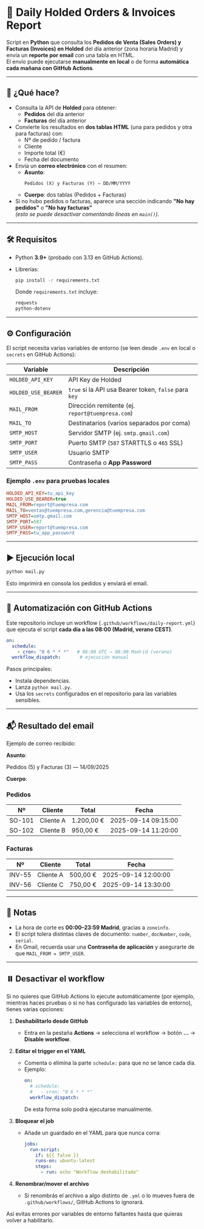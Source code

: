 # 📧 Daily Holded Orders & Invoices Report

Script en **Python** que consulta los **Pedidos de Venta (Sales Orders) y Facturas (Invoices) en Holded** del día anterior (zona horaria Madrid) y envía un **reporte por email** con una tabla en HTML.  
El envío puede ejecutarse **manualmente en local** o de forma **automática cada mañana con GitHub Actions**.

---

## 🚀 ¿Qué hace?

- Consulta la API de **Holded** para obtener:
  - **Pedidos** del día anterior
  - **Facturas** del día anterior
- Convierte los resultados en **dos tablas HTML** (una para pedidos y otra para facturas) con:
  - Nº de pedido / factura  
  - Cliente  
  - Importe total (€)  
  - Fecha del documento
- Envía un **correo electrónico** con el resumen:
  - **Asunto**:
    ```
    Pedidos (X) y Facturas (Y) — DD/MM/YYYY
    ```
  - **Cuerpo**: dos tablas (Pedidos + Facturas)
- Si no hubo pedidos o facturas, aparece una sección indicando **"No hay pedidos"** o **"No hay facturas"**  
  *(esto se puede desactivar comentando líneas en `main()`)*.

---

## 🛠️ Requisitos

- Python **3.9+** (probado con 3.13 en GitHub Actions).
- Librerías:
  ```bash
  pip install -r requirements.txt
    ```
    Donde `requirements.txt` incluye:
  
    ```bash
    requests
    python-dotenv
    ```
---
## ⚙️ Configuración

El script necesita varias variables de entorno (se leen desde `.env` en local o `secrets` en GitHub Actions):

| Variable          | Descripción |
|-------------------|-------------|
| `HOLDED_API_KEY`  | API Key de Holded |
| `HOLDED_USE_BEARER` | `true` si la API usa Bearer token, `false` para `key` |
| `MAIL_FROM`       | Dirección remitente (ej. `report@tuempresa.com`) |
| `MAIL_TO`         | Destinatarios (varios separados por coma) |
| `SMTP_HOST`       | Servidor SMTP (ej. `smtp.gmail.com`) |
| `SMTP_PORT`       | Puerto SMTP (`587` STARTTLS o `465` SSL) |
| `SMTP_USER`       | Usuario SMTP |
| `SMTP_PASS`       | Contraseña o **App Password** |


### Ejemplo `.env` para pruebas locales

```ini
HOLDED_API_KEY=tu_api_key
HOLDED_USE_BEARER=true
MAIL_FROM=report@tuempresa.com
MAIL_TO=ventas@tuempresa.com,gerencia@tuempresa.com
SMTP_HOST=smtp.gmail.com
SMTP_PORT=587
SMTP_USER=report@tuempresa.com
SMTP_PASS=tu_app_password
```
---

## ▶️ Ejecución local

```bash
python mail.py
``` 
Esto imprimirá en consola los pedidos y enviará el email.

---

## 🤖 Automatización con GitHub Actions

Este repositorio incluye un workflow (`.github/workflows/daily-report.yml`) que ejecuta el script **cada día a las 08:00 (Madrid, verano CEST)**.

```yaml
on:
  schedule:
    - cron: "0 6 * * *"   # 06:00 UTC → 08:00 Madrid (verano)
  workflow_dispatch:       # ejecución manual
```

Pasos principales:

- Instala dependencias.
- Lanza `python mail.py`.
- Usa los `secrets` configurados en el repositorio para las variables sensibles.

---

## 📬 Resultado del email

Ejemplo de correo recibido:

**Asunto**:

Pedidos (5) y Facturas (3) — 14/09/2025


**Cuerpo**:

### Pedidos
| Nº     | Cliente    | Total      | Fecha              |
|--------|------------|------------|--------------------|
| SO-101 | Cliente A  | 1.200,00 € | 2025-09-14 09:15:00 |
| SO-102 | Cliente B  |   950,00 € | 2025-09-14 11:20:00 |

### Facturas
| Nº     | Cliente    | Total      | Fecha              |
|--------|------------|------------|--------------------|
| INV-55 | Cliente A  |  500,00 €  | 2025-09-14 12:00:00 |
| INV-56 | Cliente C  |  750,00 €  | 2025-09-14 13:30:00 |

---

## 📝 Notas

- La hora de corte es **00:00–23:59 Madrid**, gracias a `zoneinfo`.
- El script tolera distintas claves de documento: `number`, `docNumber`, `code`, `serial`.
- En Gmail, recuerda usar una **Contraseña de aplicación** y asegurarte de que `MAIL_FROM = SMTP_USER`.

---

## ⏸️ Desactivar el workflow

Si no quieres que GitHub Actions lo ejecute automáticamente (por ejemplo, mientras haces pruebas o si no has configurado las variables de entorno), tienes varias opciones:

1. **Deshabilitarlo desde GitHub**  
   - Entra en la pestaña **Actions** → selecciona el workflow → botón **…** → **Disable workflow**.

2. **Editar el trigger en el YAML**  
   - Comenta o elimina la parte `schedule:` para que no se lance cada día.  
   - Ejemplo:
     ```yaml
     on:
       # schedule:
       #   - cron: "0 6 * * *"
       workflow_dispatch:
     ```
     De esta forma solo podrá ejecutarse manualmente.

3. **Bloquear el job**  
   - Añade un guardado en el YAML para que nunca corra:
     ```yaml
     jobs:
       run-script:
         if: ${{ false }}
         runs-on: ubuntu-latest
         steps:
           - run: echo "Workflow deshabilitado"
     ```

4. **Renombrar/mover el archivo**  
   - Si renombrás el archivo a algo distinto de `.yml` o lo mueves fuera de `.github/workflows/`, GitHub Actions lo ignorará.

Así evitas errores por variables de entorno faltantes hasta que quieras volver a habilitarlo.
